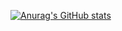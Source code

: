 [![Anurag's GitHub stats](https://github-readme-stats.vercel.app/api?username=PriviteraGabriele&show_icons=true&theme=dark)](https://github.com/PriviteraGabriele/github-readme-stats)
